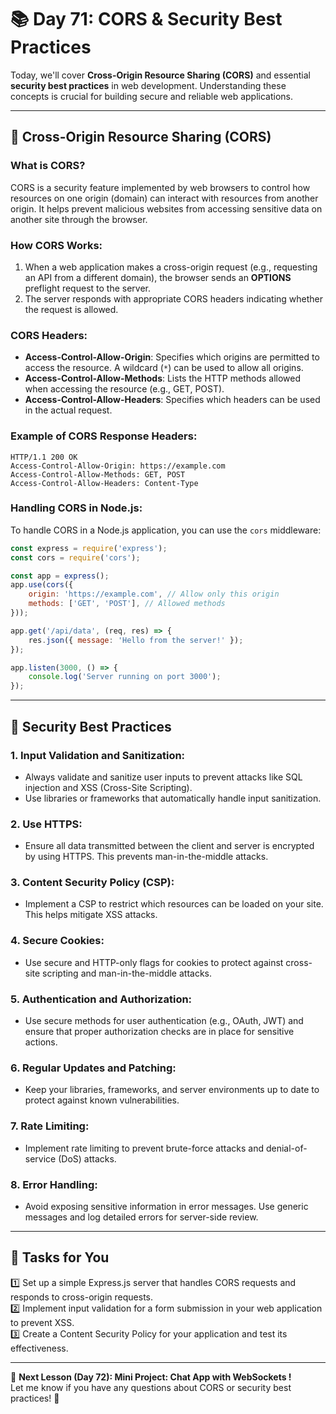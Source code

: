 # **📚 Day 71: CORS & Security Best Practices**  

Today, we'll cover **Cross-Origin Resource Sharing (CORS)** and essential **security best practices** in web development. Understanding these concepts is crucial for building secure and reliable web applications.

---

## **🔹 Cross-Origin Resource Sharing (CORS)**  

### **What is CORS?**  
CORS is a security feature implemented by web browsers to control how resources on one origin (domain) can interact with resources from another origin. It helps prevent malicious websites from accessing sensitive data on another site through the browser.

### **How CORS Works:**  
1. When a web application makes a cross-origin request (e.g., requesting an API from a different domain), the browser sends an **OPTIONS** preflight request to the server.
2. The server responds with appropriate CORS headers indicating whether the request is allowed.

### **CORS Headers:**
- **Access-Control-Allow-Origin**: Specifies which origins are permitted to access the resource. A wildcard (`*`) can be used to allow all origins.
- **Access-Control-Allow-Methods**: Lists the HTTP methods allowed when accessing the resource (e.g., GET, POST).
- **Access-Control-Allow-Headers**: Specifies which headers can be used in the actual request.

### **Example of CORS Response Headers:**
```http
HTTP/1.1 200 OK
Access-Control-Allow-Origin: https://example.com
Access-Control-Allow-Methods: GET, POST
Access-Control-Allow-Headers: Content-Type
```

### **Handling CORS in Node.js:**
To handle CORS in a Node.js application, you can use the `cors` middleware:

```js
const express = require('express');
const cors = require('cors');

const app = express();
app.use(cors({
    origin: 'https://example.com', // Allow only this origin
    methods: ['GET', 'POST'], // Allowed methods
}));

app.get('/api/data', (req, res) => {
    res.json({ message: 'Hello from the server!' });
});

app.listen(3000, () => {
    console.log('Server running on port 3000');
});
```

---

## **🔹 Security Best Practices**  

### **1. Input Validation and Sanitization:**
- Always validate and sanitize user inputs to prevent attacks like SQL injection and XSS (Cross-Site Scripting).
- Use libraries or frameworks that automatically handle input sanitization.

### **2. Use HTTPS:**
- Ensure all data transmitted between the client and server is encrypted by using HTTPS. This prevents man-in-the-middle attacks.

### **3. Content Security Policy (CSP):**
- Implement a CSP to restrict which resources can be loaded on your site. This helps mitigate XSS attacks.

### **4. Secure Cookies:**
- Use secure and HTTP-only flags for cookies to protect against cross-site scripting and man-in-the-middle attacks.

### **5. Authentication and Authorization:**
- Use secure methods for user authentication (e.g., OAuth, JWT) and ensure that proper authorization checks are in place for sensitive actions.

### **6. Regular Updates and Patching:**
- Keep your libraries, frameworks, and server environments up to date to protect against known vulnerabilities.

### **7. Rate Limiting:**
- Implement rate limiting to prevent brute-force attacks and denial-of-service (DoS) attacks.

### **8. Error Handling:**
- Avoid exposing sensitive information in error messages. Use generic messages and log detailed errors for server-side review.

---

## **📝 Tasks for You**  
1️⃣ Set up a simple Express.js server that handles CORS requests and responds to cross-origin requests.  
2️⃣ Implement input validation for a form submission in your web application to prevent XSS.  
3️⃣ Create a Content Security Policy for your application and test its effectiveness.  

---

🎯 **Next Lesson (Day 72): **Mini Project:** Chat App with WebSockets !**  
Let me know if you have any questions about CORS or security best practices! 🚀